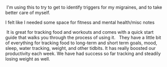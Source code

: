  I'm using this to try to get to identify triggers for my migraines, and to take better care of myself.

I felt like I needed some space for fitness and mental health/misc notes

 It is great for tracking food and workouts and comes with a quick start guide that walks you through the process of using it.
 
They have a little bit of everything for tracking food to long-term and short term goals, mood, sleep, water tracking, weight, and other tidbits. It has really boosted our productivity each week. We have had success so far tracking and steadily losing weight as well.